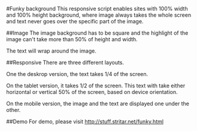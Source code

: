 #Funky background
This responsive script enables sites with 100% width and 100% height background, where image always takes the whole screen and text never goes over the specific part of the image.

##Image
The image background has to be square and the highlight of the image can't take more than 50% of height and width.

The text will wrap around the image.

##Responsive
There are three different layouts.

One the deskrop version, the text takes 1/4 of the screen. 

On the tablet version, it takes 1/2 of the screen. This text with take either horizontal or vertical 50% of the screen, based on device orientation.

On the mobile version, the image and the text are displayed one under the other.

##Demo
For demo, please visit http://stuff.stritar.net/funky.html

